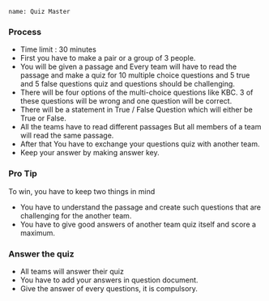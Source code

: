 ```ngMeta
name: Quiz Master 
```

### Process
- Time limit : 30 minutes
- First you have to make a pair or a group of 3 people.
- You will be given a passage and Every team will have to read the passage and make a quiz for 10 multiple choice questions and 5 true and 5 false questions quiz and questions should be challenging.
- There will be four options of the multi-choice questions like KBC. 3 of these questions will be wrong and one question will be correct.
- There will be a statement in True / False Question which will either be True or False.
- All the teams have to read different passages But all members of a team will read the same passage.
- After that You have to exchange your questions quiz with another team.
- Keep your answer by making answer key.

### Pro Tip
To win, you have to keep two things in mind
- You have to understand the passage and create such questions that are challenging for the another team.
- You have to give good answers of another team quiz itself and score a maximum.

### Answer the quiz
- All teams will answer their quiz 
- You have to add your answers in question document.
- Give the answer of every questions, it is compulsory.

